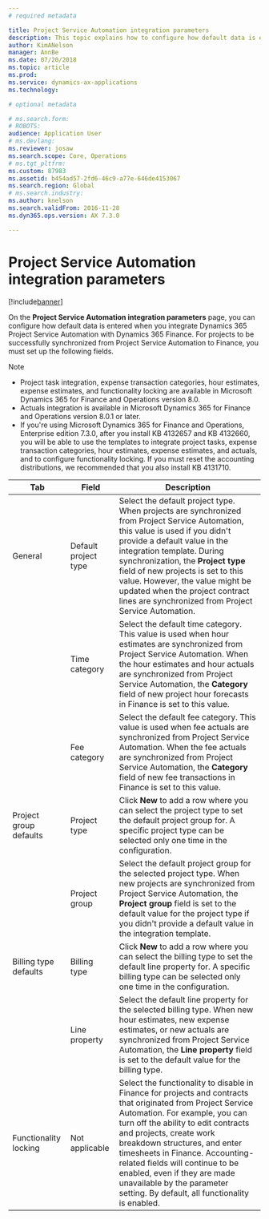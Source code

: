 ```yaml
---
# required metadata

title: Project Service Automation integration parameters
description: This topic explains how to configure how default data is entered when you integrate Microsoft Dynamics 365 for Project Service Automation with Microsoft Dynamics 365 for Finance and Operations.
author: KimANelson
manager: AnnBe
ms.date: 07/20/2018
ms.topic: article
ms.prod: 
ms.service: dynamics-ax-applications
ms.technology: 

# optional metadata

# ms.search.form: 
# ROBOTS: 
audience: Application User
# ms.devlang: 
ms.reviewer: josaw
ms.search.scope: Core, Operations
# ms.tgt_pltfrm: 
ms.custom: 87983
ms.assetid: b454ad57-2fd6-46c9-a77e-646de4153067
ms.search.region: Global
# ms.search.industry: 
ms.author: knelson
ms.search.validFrom: 2016-11-28
ms.dyn365.ops.version: AX 7.3.0

---
```


# Project Service Automation integration parameters

[!include[banner](../includes/banner.md)]

On the **Project Service Automation integration parameters** page, you can configure how default data is entered when you integrate Dynamics 365 Project Service Automation with Dynamics 365 Finance. For projects to be successfully synchronized from Project Service Automation to Finance, you must set up the following fields.

> [!NOTE]
> - Project task integration, expense transaction categories, hour estimates, expense estimates, and functionality locking are available in Microsoft Dynamics 365 for Finance and Operations version 8.0.
> - Actuals integration is available in Microsoft Dynamics 365 for Finance and Operations version 8.0.1 or later.
> - If you're using Microsoft Dynamics 365 for Finance and Operations, Enterprise edition 7.3.0, after you install KB 4132657 and KB 4132660, you will be able to use the templates to integrate project tasks, expense transaction categories, hour estimates, expense estimates, and actuals, and to configure functionality locking. If you must reset the accounting distributions, we recommended that you also install KB 4131710.

| Tab                    | Field                | Description |
|------------------------|----------------------|-------------|
| General                | Default project type | Select the default project type. When projects are synchronized from Project Service Automation, this value is used if you didn't provide a default value in the integration template. During synchronization, the **Project type** field of new projects is set to this value. However, the value might be updated when the project contract lines are synchronized from Project Service Automation. |
|                        | Time category        | Select the default time category. This value is used when hour estimates are synchronized from Project Service Automation. When the hour estimates and hour actuals are synchronized from Project Service Automation, the **Category** field of new project hour forecasts in Finance is set to this value. |
|                        | Fee category         | Select the default fee category. This value is used when fee actuals are synchronized from Project Service Automation. When the fee actuals are synchronized from Project Service Automation, the **Category** field of new fee transactions in Finance is set to this value. |
| Project group defaults | Project type         | Click **New** to add a row where you can select the project type to set the default project group for. A specific project type can be selected only one time in the configuration. |
|                        | Project group        | Select the default project group for the selected project type. When new projects are synchronized from Project Service Automation, the **Project group** field is set to the default value for the project type if you didn't provide a default value in the integration template. |
| Billing type defaults  | Billing type         | Click **New** to add a row where you can select the billing type to set the default line property for. A specific billing type can be selected only one time in the configuration. |
|                        | Line property        | Select the default line property for the selected billing type. When new hour estimates, new expense estimates, or new actuals are synchronized from Project Service Automation, the **Line property** field is set to the default value for the billing type. |
| Functionality locking  | Not applicable       | Select the functionality to disable in Finance for projects and contracts that originated from Project Service Automation. For example, you can turn off the ability to edit contracts and projects, create work breakdown structures, and enter timesheets in Finance. Accounting-related fields will continue to be enabled, even if they are made unavailable by the parameter setting. By default, all functionality is enabled. |
